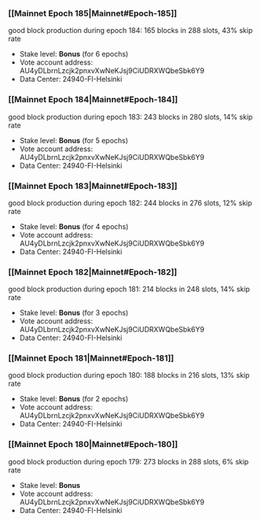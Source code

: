 ### [[Mainnet Epoch 185|Mainnet#Epoch-185]]
good block production during epoch 184: 165 blocks in 288 slots, 43% skip rate
* Stake level: **Bonus** (for 6 epochs)
* Vote account address: AU4yDLbrnLzcjk2pnxvXwNeKJsj9CiUDRXWQbeSbk6Y9
* Data Center: 24940-FI-Helsinki
### [[Mainnet Epoch 184|Mainnet#Epoch-184]]
good block production during epoch 183: 243 blocks in 280 slots, 14% skip rate
* Stake level: **Bonus** (for 5 epochs)
* Vote account address: AU4yDLbrnLzcjk2pnxvXwNeKJsj9CiUDRXWQbeSbk6Y9
* Data Center: 24940-FI-Helsinki
### [[Mainnet Epoch 183|Mainnet#Epoch-183]]
good block production during epoch 182: 244 blocks in 276 slots, 12% skip rate
* Stake level: **Bonus** (for 4 epochs)
* Vote account address: AU4yDLbrnLzcjk2pnxvXwNeKJsj9CiUDRXWQbeSbk6Y9
* Data Center: 24940-FI-Helsinki
### [[Mainnet Epoch 182|Mainnet#Epoch-182]]
good block production during epoch 181: 214 blocks in 248 slots, 14% skip rate
* Stake level: **Bonus** (for 3 epochs)
* Vote account address: AU4yDLbrnLzcjk2pnxvXwNeKJsj9CiUDRXWQbeSbk6Y9
* Data Center: 24940-FI-Helsinki
### [[Mainnet Epoch 181|Mainnet#Epoch-181]]
good block production during epoch 180: 188 blocks in 216 slots, 13% skip rate
* Stake level: **Bonus** (for 2 epochs)
* Vote account address: AU4yDLbrnLzcjk2pnxvXwNeKJsj9CiUDRXWQbeSbk6Y9
* Data Center: 24940-FI-Helsinki
### [[Mainnet Epoch 180|Mainnet#Epoch-180]]
good block production during epoch 179: 273 blocks in 288 slots, 6% skip rate
* Stake level: **Bonus**
* Vote account address: AU4yDLbrnLzcjk2pnxvXwNeKJsj9CiUDRXWQbeSbk6Y9
* Data Center: 24940-FI-Helsinki